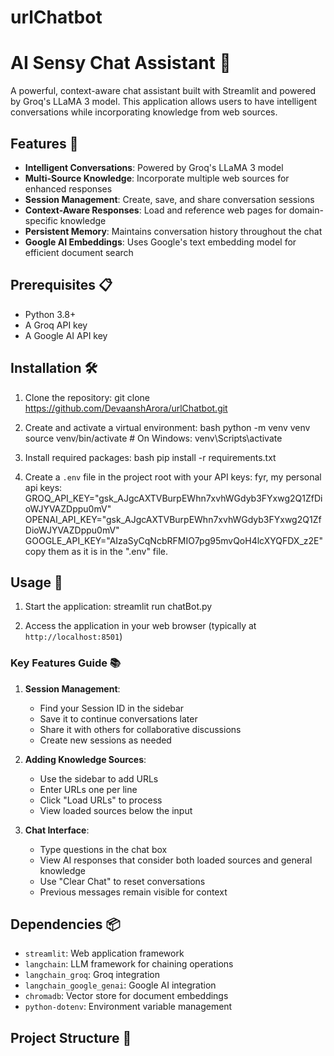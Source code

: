 # urlChatbot
# AI Sensy Chat Assistant 🤖

A powerful, context-aware chat assistant built with Streamlit and powered by Groq's LLaMA 3 model. This application allows users to have intelligent conversations while incorporating knowledge from web sources.

## Features 🌟

- **Intelligent Conversations**: Powered by Groq's LLaMA 3 model
- **Multi-Source Knowledge**: Incorporate multiple web sources for enhanced responses
- **Session Management**: Create, save, and share conversation sessions
- **Context-Aware Responses**: Load and reference web pages for domain-specific knowledge
- **Persistent Memory**: Maintains conversation history throughout the chat
- **Google AI Embeddings**: Uses Google's text embedding model for efficient document search

## Prerequisites 📋

- Python 3.8+
- A Groq API key
- A Google AI API key

## Installation 🛠️

1. Clone the repository:
git clone https://github.com/DevaanshArora/urlChatbot.git
2. Create and activate a virtual environment:
bash
python -m venv venv
source venv/bin/activate # On Windows: venv\Scripts\activate

3. Install required packages:
bash
pip install -r requirements.txt


4. Create a `.env` file in the project root with your API keys:
fyr, my personal api keys:
GROQ_API_KEY="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"
OPENAI_API_KEY="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"
GOOGLE_API_KEY="AIzaSyCqNcbRFMIO7pg95mvQoH4lcXYQFDX_z2E"
copy them as it is in the ".env" file.


## Usage 🚀

1. Start the application:
streamlit run chatBot.py


2. Access the application in your web browser (typically at `http://localhost:8501`)

### Key Features Guide 📚

1. **Session Management**:
   - Find your Session ID in the sidebar
   - Save it to continue conversations later
   - Share it with others for collaborative discussions
   - Create new sessions as needed

2. **Adding Knowledge Sources**:
   - Use the sidebar to add URLs
   - Enter URLs one per line
   - Click "Load URLs" to process
   - View loaded sources below the input

3. **Chat Interface**:
   - Type questions in the chat box
   - View AI responses that consider both loaded sources and general knowledge
   - Use "Clear Chat" to reset conversations
   - Previous messages remain visible for context

## Dependencies 📦

- `streamlit`: Web application framework
- `langchain`: LLM framework for chaining operations
- `langchain_groq`: Groq integration
- `langchain_google_genai`: Google AI integration
- `chromadb`: Vector store for document embeddings
- `python-dotenv`: Environment variable management

## Project Structure 📁
